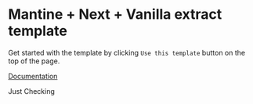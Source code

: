# Mantine + Next + Vanilla extract template

Get started with the template by clicking `Use this template` button on the top of the page.

[Documentation](https://mantine.dev/styles/vanilla-extract/)

Just Checking